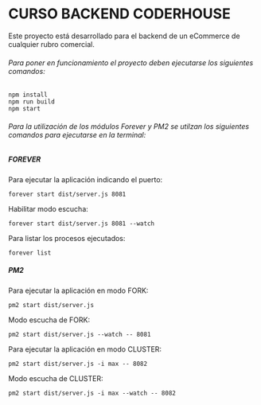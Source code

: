 # CURSO BACKEND CODERHOUSE

Este proyecto está desarrollado para el backend de un eCommerce de cualquier rubro comercial. 

###### Para poner en funcionamiento el proyecto deben ejecutarse los siguientes comandos:
```
npm install
npm run build
npm start
```

###### Para la utilización de los módulos Forever y PM2 se utilzan los siguientes comandos para ejecutarse en la terminal:

##### FOREVER

Para ejecutar la aplicación indicando el puerto:
```
forever start dist/server.js 8081
```

Habilitar modo escucha:
```
forever start dist/server.js 8081 --watch
```

Para listar los procesos ejecutados:
```
forever list
```

##### PM2
Para ejecutar la aplicación en modo FORK:
```
pm2 start dist/server.js
```

Modo escucha de FORK:
```
pm2 start dist/server.js --watch -- 8081
```

Para ejecutar la aplicación en modo CLUSTER:
```
pm2 start dist/server.js -i max -- 8082
```

Modo escucha de CLUSTER:
```
pm2 start dist/server.js -i max --watch -- 8082
```
